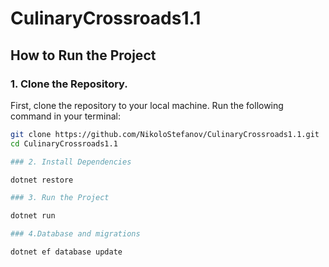 # CulinaryCrossroads1.1


## How to Run the Project

### 1. Clone the Repository.

First, clone the repository to your local machine. Run the following command in your terminal:

```bash
git clone https://github.com/NikoloStefanov/CulinaryCrossroads1.1.git
cd CulinaryCrossroads1.1

### 2. Install Dependencies

dotnet restore

### 3. Run the Project

dotnet run

### 4.Database and migrations

dotnet ef database update
